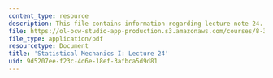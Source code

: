 ```yaml
---
content_type: resource
description: This file contains information regarding lecture note 24.
file: https://ol-ocw-studio-app-production.s3.amazonaws.com/courses/8-333-statistical-mechanics-i-statistical-mechanics-of-particles-fall-2013/9d5207eef23c4d6e18ef3afbca5d9d81_MIT8_333F13_Lec24.pdf
file_type: application/pdf
resourcetype: Document
title: 'Statistical Mechanics I: Lecture 24'
uid: 9d5207ee-f23c-4d6e-18ef-3afbca5d9d81
---
```


